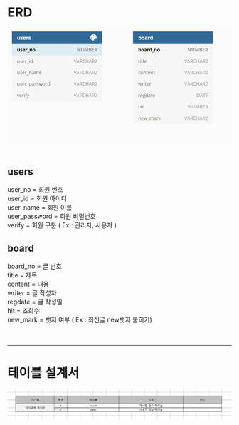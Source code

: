 # ERD

![ERD.png](/img/ERD.png)<br/><br/>

## users
user_no = 회원 번호<br/>
user_id = 회원 아이디<br/>
user_name = 회원 이름<br/>
user_password = 회원 비밀번호<br/>
verify = 회원 구분 ( Ex : 관리자, 사용자 )

## board
board_no = 글 번호<br/>
title = 제목<br/>
content = 내용<br/>
writer = 글 작성자<br/>
regdate = 글 작성일<br/>
hit = 조회수<br/>
new_mark = 뱃지 여부 ( Ex : 최신글 new뱃지 붙히기)<br/><br/><br/>

<hr/>



# 테이블 설계서

![테이블설계서.png](/img/%ED%85%8C%EC%9D%B4%EB%B8%94%EC%84%A4%EA%B3%84%EC%84%9C.png)